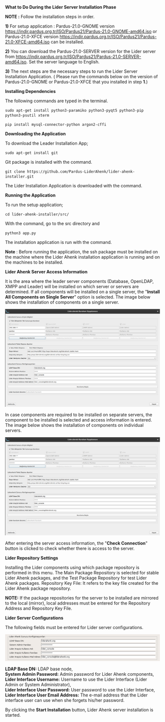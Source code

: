
**What to Do During the Lider Server Installation Phase**

**NOTE :**  Follow the installation steps in order. 

**1)**  For setup application : Pardus-21.0-GNOME version  https://indir.pardus.org.tr/ISO/Pardus21/Pardus-21.0-GNOME-amd64.iso or Pardus-21.0-XFCE version https://indir.pardus.org.tr/ISO/Pardus21/Pardus-21.0-XFCE-amd64.iso can be installed.

**2)** You can download the Pardus-21.0-SERVER version for the Lider server from https://indir.pardus.org.tr/ISO/Pardus21/Pardus-21.0-SERVER-amd64.iso. Set the server language to English.

**3)** The next steps are the necessary steps to run the Lider Server Installation Application. ( Please run the commands below on the version of Pardus-21.0-GNOME or Pardus-21.0-XFCE that you installed in step **1**.)

**Installing Dependencies**


The following commands are typed in the terminal.

````
sudo apt-get install python3-paramiko python3-pyqt5 python3-pip python3-psutil xterm 
````

````
pip install mysql-connector-python argon2-cffi
````


**Downloading the Application**

To download the Leader Installation App;

````
sudo apt-get install git
````

 Git package is installed with the command.

````
git clone https://github.com/Pardus-LiderAhenk/lider-ahenk-installer.git
````

The Lider Installation Application is downloaded with the command.

**Running the Application**

To run the setup application;

````
cd lider-ahenk-installer/src/
````

With the command, go to the src directory and

````
python3 app.py
````

The installation application is run with the command.

**Note** : Before running the application, the ssh package must be installed on the machine where the Lider Ahenk installation application is running and on the machines to be installed.

**Lider Ahenk Server Access Information**

It is the area where the leader server components (Database, OpenLDAP, XMPP and Leader) will be installed on which server or servers are determined. If all components will be installed on a single server, the "**Install All Components on Single Server**" option is selected.
The image below shows the installation of components on a single server.

![1](./images/inst3.1.png)

In case components are required to be installed on separate servers, the component to be installed is selected and access information is entered.
The image below shows the installation of components on individual servers.

![2](./images/inst3.1.png)

After entering the server access information, the "**Check Connection**" button is clicked to check whether there is access to the server.

**Lider Repository Settings**

Installing the Lider components using which package repository is performed in this menu. The Main Package Repository is selected for stable Lider Ahenk packages, and the Test Package Repository for test Lider Ahenk packages.
Repository Key File: It refers to the key file created for the Lider Ahenk package repository.

**NOTE:** If the package repositories for the server to be installed are mirrored to the local (mirror), local addresses must be entered for the Repository Address and Repository Key File.
 
**Lider Server Configurations**

The following fields must be entered for Lider server configurations.

![3](./images/3.png)

**LDAP Base DN:** LDAP base node,<br>
**System Admin Password:** Admin password for Lider Ahenk components,<br>
**Lider Interface Username:** Username to use the Lider Interface (Lider Admin or System Administrator), <br>
**Lider Interface User Password:** User password to use the Lider Interface, <br>
**Lider Interface User Email Address:** The e-mail address that the Lider interface user can use when she forgets his/her password.


 By clicking the **Start Installation** button, Lider Ahenk server installation is started.

<link href=/lider2.0/assets/style.css rel=stylesheet></link>

